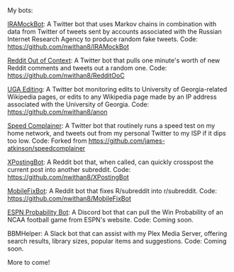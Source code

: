 My bots:

<a href="https://twitter.com/IRAMockBot">IRAMockBot</a>: A Twitter bot that uses Markov chains in combination with data from Twitter of tweets sent by accounts associated with the Russian Internet Research Agency to produce random fake tweets. Code: https://github.com/nwithan8/IRAMockBot

<a href="https://twitter.com/RedditOoC">Reddit Out of Context</a>: A Twitter bot that pulls one minute's worth of new Reddit comments and tweets out a random one. Code: https://github.com/nwithan8/RedditOoC

<a href="https://twitter.com/UGAediting">UGA Editing</a>: A Twitter bot monitoring edits to University of Georgia-related Wikipedia pages, or edits to any Wikipedia page made by an IP address associated with the University of Georgia. Code: https://github.com/nwithan8/anon

<a href="https://twitter.com/nwithan8">Speed Complainer</a>: A Twitter bot that routinely runs a speed test on my home network, and tweets out from my personal Twitter to my ISP if it dips too low. Code: Forked from https://github.com/james-atkinson/speedcomplainer

<a href="https://www.reddit.com/user/XPostingBot">XPostingBot</a>: A Reddit bot that, when called, can quickly crosspost the current post into another subreddit. Code: https://github.com/nwithan8/XPostingBot

<a href="https://www.reddit.com/user/MobileFixBot">MobileFixBot</a>: A Reddit bot that fixes R/subreddit into r/subreddit. Code: https://github.com/nwithan8/MobileFixBot

<a href="https://discordapp.com/oauth2/authorize?client_id=501074195019726850&scope=bot">ESPN Probability Bot</a>: A Discord bot that can pull the Win Probability of an NCAA football game from ESPN's website. Code: Coming soon.

BBMHelper: A Slack bot that can assist with my Plex Media Server, offering search results, library sizes, popular items and suggestions. Code: Coming soon.

More to come!
